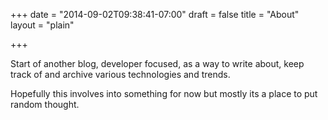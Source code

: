 +++
date = "2014-09-02T09:38:41-07:00"
draft = false
title = "About"
layout = "plain"

+++

Start of another blog, developer focused, as a way to write about, keep track of and archive various technologies and trends.

Hopefully this involves into something for now but mostly its a place to put random thought.

